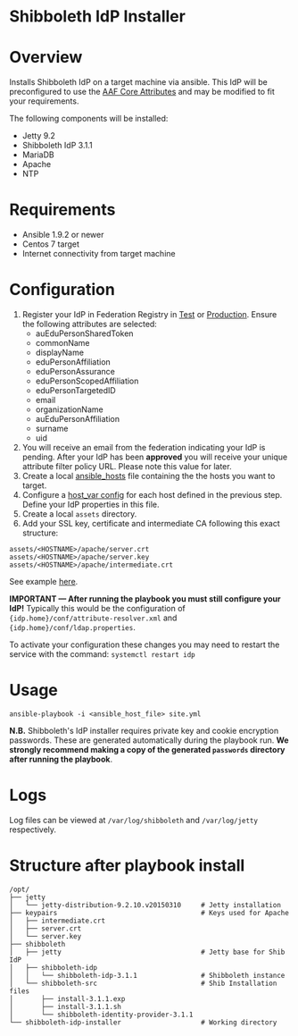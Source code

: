Shibboleth IdP Installer
========================

# Overview
Installs Shibboleth IdP on a target machine via ansible. This IdP will be
preconfigured to use the
[AAF Core Attributes](http://aaf.edu.au/technical/aaf-core-attributes/) and may
be modified to fit your requirements.

The following components will be installed:
- Jetty 9.2
- Shibboleth IdP 3.1.1
- MariaDB
- Apache
- NTP

# Requirements
- Ansible 1.9.2 or newer
- Centos 7 target
- Internet connectivity from target machine

# Configuration

1. Register your IdP in Federation Registry in
   [Test](https://manager.test.aaf.edu.au/federationregistry/registration/idp)
   or
   [Production](https://manager.aaf.edu.au/federationregistry/registration/idp).
   Ensure the following attributes are selected:
    * auEduPersonSharedToken
    * commonName
    * displayName
    * eduPersonAffiliation
    * eduPersonAssurance
    * eduPersonScopedAffiliation
    * eduPersonTargetedID
    * email
    * organizationName
    * auEduPersonAffiliation
    * surname
    * uid
2. You will receive an email from the federation indicating your IdP is pending.
   After your IdP has been **approved** you will receive your unique attribute
   filter policy URL. Please note this value for later.
3. Create a local [ansible_hosts](ansible_hosts.dist) file containing the the
   hosts you want to target.
4. Configure a
   [host_var config](host_vars/shib-idp-installer-1.aaf.dev.edu.au.dist)
   for each host defined in the previous step. Define your IdP properties in
   this file.
5. Create a local `assets` directory.
6. Add your SSL key, certificate and intermediate CA following this exact
   structure:
```
assets/<HOSTNAME>/apache/server.crt
assets/<HOSTNAME>/apache/server.key
assets/<HOSTNAME>/apache/intermediate.crt
```
See example [here](assets/shib-idp-installer-1.aaf.dev.edu.au.dist).

**IMPORTANT — After running the playbook you must still configure your IdP!**
Typically this would be the configuration of
`{idp.home}/conf/attribute-resolver.xml` and `{idp.home}/conf/ldap.properties`.

To activate your configuration these changes you may need to restart the
service with the command: `systemctl restart idp`

# Usage
```
ansible-playbook -i <ansible_host_file> site.yml
```

**N.B.** Shibboleth's IdP installer requires private key and cookie encryption
passwords. These are generated automatically during the playbook run. **We
strongly recommend making a copy of the generated `passwords` directory after
running the playbook**.

# Logs

Log files can be viewed at `/var/log/shibboleth` and `/var/log/jetty`
respectively.

# Structure after playbook install
```
/opt/
├── jetty
│   └── jetty-distribution-9.2.10.v20150310     # Jetty installation
├── keypairs                                    # Keys used for Apache
│   ├── intermediate.crt
│   ├── server.crt
│   └── server.key
├── shibboleth
│   ├── jetty                                   # Jetty base for Shib IdP
│   ├── shibboleth-idp
│   │   └── shibboleth-idp-3.1.1                # Shibboleth instance
│   └── shibboleth-src                          # Shib Installation files
│       ├── install-3.1.1.exp
│       ├── install-3.1.1.sh
│       └── shibboleth-identity-provider-3.1.1
└── shibboleth-idp-installer                    # Working directory
```


